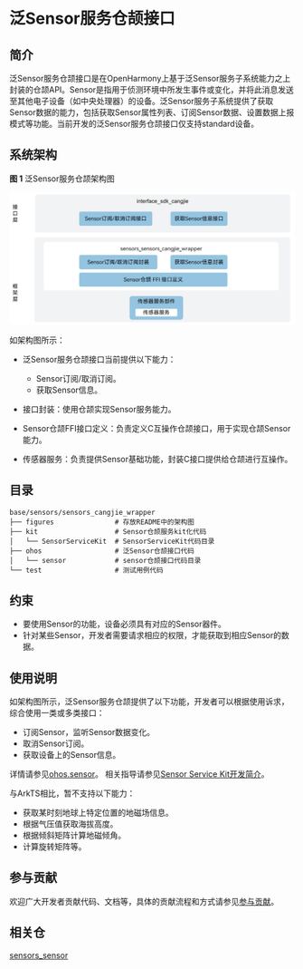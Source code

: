 # 泛Sensor服务仓颉接口

## 简介

泛Sensor服务仓颉接口是在OpenHarmony上基于泛Sensor服务子系统能力之上封装的仓颉API。Sensor是指用于侦测环境中所发生事件或变化，并将此消息发送至其他电子设备（如中央处理器）的设备。泛Sensor服务子系统提供了获取Sensor数据的能力，包括获取Sensor属性列表、订阅Sensor数据、设置数据上报模式等功能。当前开发的泛Sensor服务仓颉接口仅支持standard设备。

## 系统架构

**图 1**  泛Sensor服务仓颉架构图

![泛Sensor服务仓颉架构图](figures/sensors_cangjie_wrapper_architecture.png)

如架构图所示：

- 泛Sensor服务仓颉接口当前提供以下能力：

  -   Sensor订阅/取消订阅。
  -   获取Sensor信息。
- 接口封装：使用仓颉实现Sensor服务能力。
- Sensor仓颉FFI接口定义：负责定义C互操作仓颉接口，用于实现仓颉Sensor能力。
- 传感器服务：负责提供Sensor基础功能，封装C接口提供给仓颉进行互操作。

## 目录

```
base/sensors/sensors_cangjie_wrapper     
├── figures               # 存放README中的架构图
├── kit                   # Sensor仓颉服务kit化代码
│   └── SensorServiceKit  # SensorServiceKit代码目录
├── ohos                  # 泛Sensor仓颉接口代码
│   └── sensor            # sensor仓颉接口代码目录
└── test                  # 测试用例代码
```

## 约束

-   要使用Sensor的功能，设备必须具有对应的Sensor器件。
-   针对某些Sensor，开发者需要请求相应的权限，才能获取到相应Sensor的数据。

## 使用说明

如架构图所示，泛Sensor服务仓颉提供了以下功能，开发者可以根据使用诉求，综合使用一类或多类接口：

- 订阅Sensor，监听Sensor数据变化。
- 取消Sensor订阅。
- 获取设备上的Sensor信息。

详情请参见[ohos.sensor](https://gitcode.com/openharmony-sig/arkcompiler_cangjie_ark_interop/blob/master/doc/API_Reference/source_zh_cn/apis/SensorServiceKit/cj-apis-sensor.md)。
相关指导请参见[Sensor Service Kit开发简介](https://gitcode.com/openharmony-sig/arkcompiler_cangjie_ark_interop/blob/master/doc/Dev_Guide/source_zh_cn/device/sensor/cj-sensor-guidelines.md)。

与ArkTS相比，暂不支持以下能力：

- 获取某时刻地球上特定位置的地磁场信息。
- 根据气压值获取海拔高度。
- 根据倾斜矩阵计算地磁倾角。
- 计算旋转矩阵等。

## 参与贡献

欢迎广大开发者贡献代码、文档等，具体的贡献流程和方式请参见[参与贡献](https://gitcode.com/openharmony/docs/blob/master/zh-cn/contribute/%E5%8F%82%E4%B8%8E%E8%B4%A1%E7%8C%AE.md)。

## 相关仓

[sensors\_sensor](https://gitee.com/openharmony/sensors_sensor/blob/master/README_zh.md)
